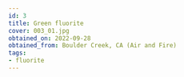 ```yaml
---
id: 3 
title: Green fluorite
cover: 003_01.jpg
obtained_on: 2022-09-28
obtained_from: Boulder Creek, CA (Air and Fire)
tags:
- fluorite
---
```

